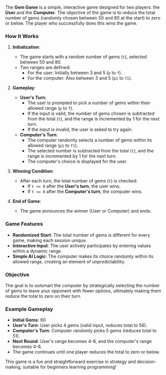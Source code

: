 The **Gem Game** is a simple, interactive game designed for two players: the **User** and the **Computer**. The objective of the game is to reduce the total number of gems (randomly chosen between 50 and 80 at the start) to zero or below. The player who successfully does this wins the game.

### **How It Works**
1. **Initialization**: 
   - The game starts with a random number of gems (`t`), selected between 50 and 80.
   - Two ranges are defined:
     - For the user: Initially between 3 and 5 (`p` to `f`).
     - For the computer: Also between 3 and 5 (`p1` to `f1`).

2. **Gameplay**:
   - **User's Turn**:
     - The user is prompted to pick a number of gems within their allowed range (`p` to `f`).
     - If the input is valid, the number of gems chosen is subtracted from the total (`t`), and the range is incremented by 1 for the next turn.
     - If the input is invalid, the user is asked to try again.
   - **Computer's Turn**:
     - The computer randomly selects a number of gems within its allowed range (`p1` to `f1`).
     - The selected number is subtracted from the total (`t`), and the range is incremented by 1 for the next turn.
     - The computer's choice is displayed for the user.

3. **Winning Condition**:
   - After each turn, the total number of gems (`t`) is checked:
     - If `t <= 0` after the **User's turn**, the user wins.
     - If `t <= 0` after the **Computer's turn**, the computer wins.

4. **End of Game**:
   - The game announces the winner (User or Computer) and ends.

### **Game Features**
- **Randomized Start**: The total number of gems is different for every game, making each session unique.
- **Interactive Input**: The user actively participates by entering values within a dynamic range.
- **Simple AI Logic**: The computer makes its choice randomly within its allowed range, creating an element of unpredictability.

### **Objective**
The goal is to outsmart the computer by strategically selecting the number of gems to leave your opponent with fewer options, ultimately making them reduce the total to zero on their turn.

### **Example Gameplay**
- **Initial Gems**: 60
- **User's Turn**: User picks 4 gems (valid input, reduces total to 56).
- **Computer's Turn**: Computer randomly picks 5 gems (reduces total to 51).
- **Next Round**: User's range becomes 4-6, and the computer's range becomes 4-6.
- The game continues until one player reduces the total to zero or below.

This game is a fun and straightforward exercise in strategy and decision-making, suitable for beginners learning programming!
